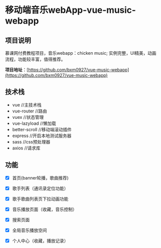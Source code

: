 # 移动端音乐webApp-vue-music-webapp

## 项目说明 
慕课网付费教程项目，音乐webapp：chicken music;
实例完整，UI精美，动画流程，功能较丰富，值得推荐。

**项目地址**：[https://github.com/bxm0927/vue-music-webapp](https://github.com/bxm0927/vue-music-webapp)


## 技术栈
- vue             //主技术栈
- vue-router      //路由
- vuex            //状态管理
- vue-lazyload    //懒加载
- better-scroll   //移动端滚动插件
- express         //开启本地测试服务器
- sass            //css预处理器
- axios           //请求库

## 功能
-[x] 首页(banner轮播，歌曲推荐)
-[x] 歌手列表（通讯录定位功能）
-[x] 歌手歌曲列表页下拉动画功能
-[x] 音乐播放页面（收藏，音乐控制）
-[x] 搜索页面
-[x] 全局音乐播放空间
-[x] 个人中心（收藏，播放记录）


